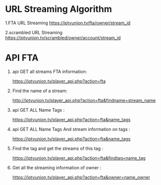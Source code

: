 # URL Streaming Algorithm 
1.FTA URL Streaming
    https://iptvunion.tv/fta/owner/stream_id
    
2.scrambled URL Streaming   
    https://iptvunion.tv/scrambled/owner/account/stream_id
    
# API FTA 


1. api GET all streams FTA information:

    https://iptvunion.tv/player_api.php?action=fta
2. Find the name of a stream:

    http://iptvunion.tv/player_api.php?action=fta&findname=stream_name
    
3. api GET ALL Name Tags :

    https://iptvunion.tv/player_api.php?action=fta&name_tags
4. api GET ALL Name Tags  And stream information on tags :

    https://iptvunion.tv/player_api.php?action=fta&name_tags
6. Find the tag and get the streams of this tag :

    https://iptvunion.tv/player_api.php?action=fta&findtag=name_tag
    
7. Get all the streaming information of owner :

    https://iptvunion.tv/player_api.php?action=fta&owner=name_owner
        
    
  
    

